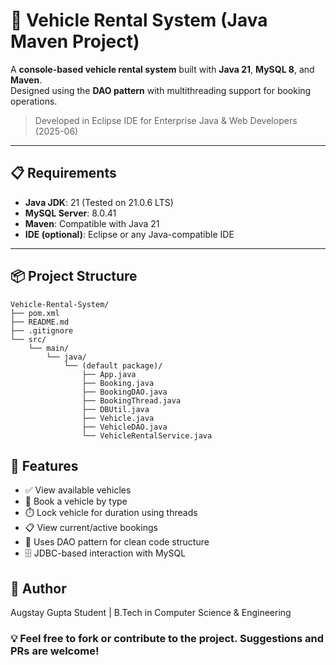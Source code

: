 # 🚗 Vehicle Rental System (Java Maven Project)

A **console-based vehicle rental system** built with **Java 21**, **MySQL 8**, and **Maven**.  
Designed using the **DAO pattern** with multithreading support for booking operations.

> Developed in Eclipse IDE for Enterprise Java & Web Developers (2025-06)

---

## 📋 Requirements

- **Java JDK**: 21 (Tested on 21.0.6 LTS)
- **MySQL Server**: 8.0.41
- **Maven**: Compatible with Java 21
- **IDE (optional)**: Eclipse or any Java-compatible IDE

---

## 📦 Project Structure

```plaintext
Vehicle-Rental-System/
├── pom.xml
├── README.md
├── .gitignore
└── src/
    └── main/
        └── java/
            └── (default package)/
                ├── App.java
                ├── Booking.java
                ├── BookingDAO.java
                ├── BookingThread.java
                ├── DBUtil.java
                ├── Vehicle.java
                ├── VehicleDAO.java
                └── VehicleRentalService.java
```


## 🤖 Features
- ✅ View available vehicles  
- 🚗 Book a vehicle by type  
- ⏱️ Lock vehicle for duration using threads  
- 📋 View current/active bookings  
- 🧱 Uses DAO pattern for clean code structure  
- 🗄️ JDBC-based interaction with MySQL 




 ## 🙋 Author
 Augstay Gupta
Student | B.Tech in Computer Science & Engineering



###  💡 Feel free to fork or contribute to the project. Suggestions and PRs are welcome!



